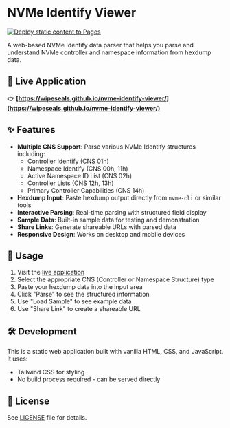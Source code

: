 # NVMe Identify Viewer

[![Deploy static content to Pages](https://github.com/wipeseals/nvme-identify-viewer/actions/workflows/static.yml/badge.svg)](https://github.com/wipeseals/nvme-identify-viewer/actions/workflows/static.yml)

A web-based NVMe Identify data parser that helps you parse and understand NVMe controller and namespace information from hexdump data.

## 🔗 Live Application

**👉 [https://wipeseals.github.io/nvme-identify-viewer/](https://wipeseals.github.io/nvme-identify-viewer/)**

## ✨ Features

- **Multiple CNS Support**: Parse various NVMe Identify structures including:
  - Controller Identify (CNS 01h)
  - Namespace Identify (CNS 00h, 11h)
  - Active Namespace ID List (CNS 02h)
  - Controller Lists (CNS 12h, 13h)
  - Primary Controller Capabilities (CNS 14h)
- **Hexdump Input**: Paste hexdump output directly from `nvme-cli` or similar tools
- **Interactive Parsing**: Real-time parsing with structured field display
- **Sample Data**: Built-in sample data for testing and demonstration
- **Share Links**: Generate shareable URLs with parsed data
- **Responsive Design**: Works on desktop and mobile devices

## 📖 Usage

1. Visit the [live application](https://wipeseals.github.io/nvme-identify-viewer/)
2. Select the appropriate CNS (Controller or Namespace Structure) type
3. Paste your hexdump data into the input area
4. Click "Parse" to see the structured information
5. Use "Load Sample" to see example data
6. Use "Share Link" to create a shareable URL

## 🛠 Development

This is a static web application built with vanilla HTML, CSS, and JavaScript. It uses:
- Tailwind CSS for styling
- No build process required - can be served directly

## 📄 License

See [LICENSE](LICENSE) file for details.
